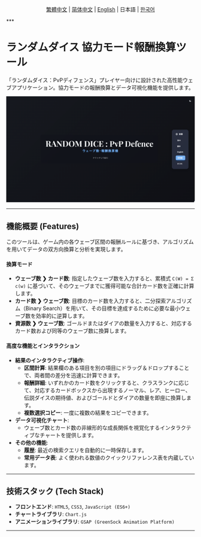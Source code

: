 <div align="center">

[繁體中文](README/README.zh-TW.md) | [简体中文](README/README.zh-CN.md) | [English](README.md) | 日本語 | [한국어](README/README.ko.md)

</div>
***

# ランダムダイス 協力モード報酬換算ツール

「ランダムダイス：PvPディフェンス」プレイヤー向けに設計された高性能ウェブアプリケーション。協力モードの報酬換算とデータ可視化機能を提供します。

![プロジェクトのスクリーンショット](assets/screenshot_ja01.png)

---
## 機能概要 (Features)

このツールは、ゲーム内の各ウェーブ区間の報酬ルールに基づき、アルゴリズムを用いてデータの双方向換算と分析を実現します。

#### **換算モード**
* **ウェーブ数 ❯ カード数**: 指定したウェーブ数を入力すると、累積式 `C(W) = Σ c(w)` に基づいて、そのウェーブまでに獲得可能な合計カード数を正確に計算します。
* **カード数 ❯ ウェーブ数**: 目標のカード数を入力すると、二分探索アルゴリズム（Binary Search）を用いて、その目標を達成するために必要な最小ウェーブ数を効率的に逆算します。
* **資源数 ❯ ウェーブ数**: ゴールドまたはダイアの数量を入力すると、対応するカード数および同等のウェーブ数に換算します。

#### **高度な機能とインタラクション**
* **結果のインタラクティブ操作**:
    * **区間計算**: 結果欄のある項目を別の項目にドラッグ＆ドロップすることで、両者間の差分を迅速に計算できます。
    * **報酬詳細**: いずれかのカード数をクリックすると、クラスランクに応じて、対応するカードボックスから出現するノーマル、レア、ヒーロー、伝説ダイスの期待値、およびゴールドとダイアの数量を即座に換算します。
    * **複数選択コピー**: 一度に複数の結果をコピーできます。
* **データ可視化チャート**:
    * ウェーブ数とカード数の非線形的な成長関係を視覚化するインタラクティブなチャートを提供します。
* **その他の機能**:
    * **履歴**: 最近の検索クエリを自動的に一時保存します。
    * **常用データ表**: よく使われる数値のクイックリファレンス表を内蔵しています。

---
## 技術スタック (Tech Stack)

* **フロントエンド**: `HTML5`, `CSS3`, `JavaScript (ES6+)`
* **チャートライブラリ**: `Chart.js`
* **アニメーションライブラリ**: `GSAP (GreenSock Animation Platform)`

---
